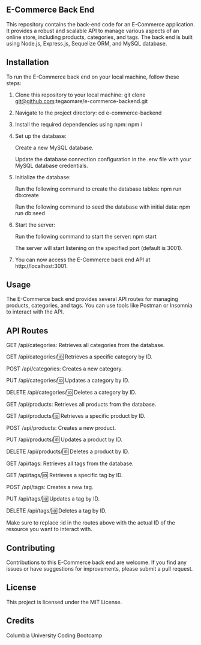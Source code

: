 ## E-Commerce Back End

This repository contains the back-end code for an E-Commerce application. It provides a robust and scalable API to manage various aspects of an online store, including products, categories, and tags. The back end is built using Node.js, Express.js, Sequelize ORM, and MySQL database.

## Installation

To run the E-Commerce back end on your local machine, follow these steps:

1. Clone this repository to your local machine: git clone git@github.com:tegaomare/e-commerce-backend.git

2. Navigate to the project directory: cd e-commerce-backend

3. Install the required dependencies using npm: npm i

4. Set up the database:

   Create a new MySQL database.

   Update the database connection configuration in the .env file with your MySQL database credentials.

5. Initialize the database:

   Run the following command to create the database tables: npm run db:create

   Run the following command to seed the database with initial data: npm run db:seed

6. Start the server:

   Run the following command to start the server: npm start

   The server will start listening on the specified port (default is 3001).

7. You can now access the E-Commerce back end API at http://localhost:3001.

## Usage

The E-Commerce back end provides several API routes for managing products, categories, and tags. You can use tools like Postman or Insomnia to interact with the API.

## API Routes

GET /api/categories: Retrieves all categories from the database.

GET /api/categories/:id: Retrieves a specific category by ID.

POST /api/categories: Creates a new category.

PUT /api/categories/:id: Updates a category by ID.

DELETE /api/categories/:id: Deletes a category by ID.

GET /api/products: Retrieves all products from the database.

GET /api/products/:id: Retrieves a specific product by ID.

POST /api/products: Creates a new product.

PUT /api/products/:id: Updates a product by ID.

DELETE /api/products/:id: Deletes a product by ID.

GET /api/tags: Retrieves all tags from the database.

GET /api/tags/:id: Retrieves a specific tag by ID.

POST /api/tags: Creates a new tag.

PUT /api/tags/:id: Updates a tag by ID.

DELETE /api/tags/:id: Deletes a tag by ID.

Make sure to replace :id in the routes above with the actual ID of the resource you want to interact with.

## Contributing

Contributions to this E-Commerce back end are welcome. If you find any issues or have suggestions for improvements, please submit a pull request.

## License

This project is licensed under the MIT License.

## Credits

Columbia University Coding Bootcamp
